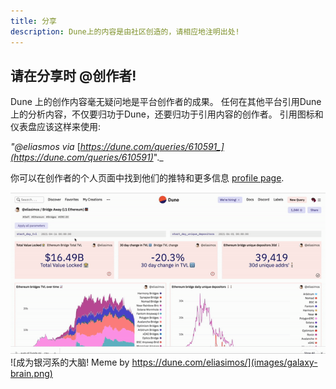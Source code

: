 ```yaml
---
title: 分享
description: Dune上的内容是由社区创造的，请相应地注明出处!
---
```


## 请在分享时 @创作者!

Dune 上的创作内容毫无疑问地是平台创作者的成果。
任何在其他平台引用Dune上的分析内容，不仅要归功于Dune，还要归功于引用内容的创作者。
引用图标和仪表盘应该这样来使用:

_"@eliasmos via_ [_https://dune.com/queries/610591_](https://dune.com/queries/610591)_"._

你可以在创作者的个人页面中找到他们的推特和更多信息 [profile page](https://dune.com/rchen8).

![打开一个创作者的资料](images/opening-up-profile.gif)
![成为银河系的大脑! Meme by https://dune.com/eliasimos/](images/galaxy-brain.png)

